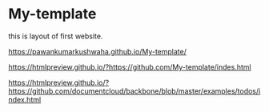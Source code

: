 # My-template

this is layout of first website.

https://pawankumarkushwaha.github.io/My-template/


https://htmlpreview.github.io/?https://github.com/My-template/indes.html

https://htmlpreview.github.io/?https://github.com/documentcloud/backbone/blob/master/examples/todos/index.html

